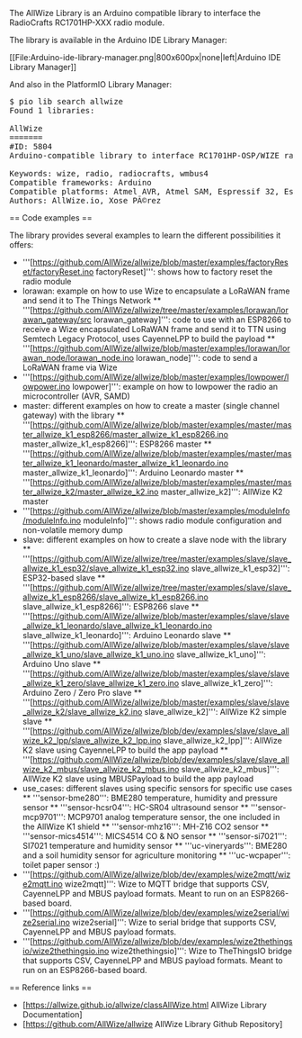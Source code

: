 The AllWize Library is an Arduino compatible library to interface the RadioCrafts RC1701HP-XXX radio module.

The library is available in the Arduino IDE Library Manager:

[[File:Arduino-ide-library-manager.png|800x600px|none|left|Arduino IDE Library Manager]]

And also in the PlatformIO Library Manager:

<pre>
$ pio lib search allwize
Found 1 libraries:

AllWize
=======
#ID: 5804
Arduino-compatible library to interface RC1701HP-OSP/WIZE radio modules

Keywords: wize, radio, radiocrafts, wmbus4
Compatible frameworks: Arduino
Compatible platforms: Atmel AVR, Atmel SAM, Espressif 32, Espressif 8266
Authors: AllWize.io, Xose PÃ©rez
</pre>

== Code examples ==

The library provides several examples to learn the different possibilities it offers:

* '''[https://github.com/AllWize/allwize/blob/master/examples/factoryReset/factoryReset.ino factoryReset]''': shows how to factory reset the radio module
* lorawan: example on how to use Wize to encapsulate a LoRaWAN frame and send it to The Things Network
** '''[https://github.com/AllWize/allwize/tree/master/examples/lorawan/lorawan_gateway/src lorawan_gateway]''': code to use with an ESP8266 to receive a Wize encapsulated LoRaWAN frame and send it to TTN using Semtech Legacy Protocol, uses CayenneLPP to build the payload
** '''[https://github.com/AllWize/allwize/blob/master/examples/lorawan/lorawan_node/lorawan_node.ino lorawan_node]''': code to send a LoRaWAN frame via Wize
* '''[https://github.com/AllWize/allwize/blob/master/examples/lowpower/lowpower.ino lowpower]''': example on how to lowpower the radio an microcontroller (AVR, SAMD)
* master: different examples on how to create a master (single channel gateway) with the library
** '''[https://github.com/AllWize/allwize/blob/master/examples/master/master_allwize_k1_esp8266/master_allwize_k1_esp8266.ino master_allwize_k1_esp8266]''': ESP8266 master
** '''[https://github.com/AllWize/allwize/blob/master/examples/master/master_allwize_k1_leonardo/master_allwize_k1_leonardo.ino master_allwize_k1_leonardo]''': Arduino Leonardo master
** '''[https://github.com/AllWize/allwize/blob/master/examples/master/master_allwize_k2/master_allwize_k2.ino master_allwize_k2]''': AllWize K2 master
* '''[https://github.com/AllWize/allwize/blob/master/examples/moduleInfo/moduleInfo.ino moduleInfo]''': shows radio module configuration and non-volatile memory dump
* slave: different examples on how to create a slave node with the library
** '''[https://github.com/AllWize/allwize/tree/master/examples/slave/slave_allwize_k1_esp32/slave_allwize_k1_esp32.ino slave_allwize_k1_esp32]''': ESP32-based slave
** '''[https://github.com/AllWize/allwize/tree/master/examples/slave/slave_allwize_k1_esp8266/slave_allwize_k1_esp8266.ino slave_allwize_k1_esp8266]''': ESP8266 slave
** '''[https://github.com/AllWize/allwize/blob/master/examples/slave/slave_allwize_k1_leonardo/slave_allwize_k1_leonardo.ino slave_allwize_k1_leonardo]''': Arduino Leonardo slave
** '''[https://github.com/AllWize/allwize/blob/master/examples/slave/slave_allwize_k1_uno/slave_allwize_k1_uno.ino slave_allwize_k1_uno]''': Arduino Uno slave
** '''[https://github.com/AllWize/allwize/blob/master/examples/slave/slave_allwize_k1_zero/slave_allwize_k1_zero.ino slave_allwize_k1_zero]''': Arduino Zero / Zero Pro slave
** '''[https://github.com/AllWize/allwize/blob/master/examples/slave/slave_allwize_k2/slave_allwize_k2.ino slave_allwize_k2]''': AllWize K2 simple slave
** '''[https://github.com/AllWize/allwize/blob/dev/examples/slave/slave_allwize_k2_lpp/slave_allwize_k2_lpp.ino slave_allwize_k2_lpp]''': AllWize K2 slave using CayenneLPP to build the app payload
** '''[https://github.com/AllWize/allwize/blob/dev/examples/slave/slave_allwize_k2_mbus/slave_allwize_k2_mbus.ino slave_allwize_k2_mbus]''': AllWize K2 slave using MBUSPayload to build the app payload
* use_cases: different slaves using specific sensors for specific use cases
** '''sensor-bme280''': BME280 temperature, humidity and pressure sensor
** '''sensor-hcsr04''': HC-SR04 ultrasound sensor
** '''sensor-mcp9701''': MCP9701 analog temperature sensor, the one included in the AllWize K1 shield
** '''sensor-mhz16''': MH-Z16 CO2 sensor
** '''sensor-mics4514''': MICS4514 CO & NO sensor
** '''sensor-si7021''': SI7021 temperature and humidity sensor
** '''uc-vineryards''': BME280 and a soil humidity sensor for agriculture monitoring
** '''uc-wcpaper''': toilet paper sensor :)
* '''[https://github.com/AllWize/allwize/blob/dev/examples/wize2mqtt/wize2mqtt.ino wize2mqtt]''': Wize to MQTT bridge that supports CSV, CayenneLPP and MBUS payload formats. Meant to run on an ESP8266-based board.
* '''[https://github.com/AllWize/allwize/blob/dev/examples/wize2serial/wize2serial.ino wize2serial]''': Wize to serial bridge that supports CSV, CayenneLPP and MBUS payload formats. 
* '''[https://github.com/AllWize/allwize/blob/dev/examples/wize2thethingsio/wize2thethingsio.ino wize2thethingsio]''': Wize to TheThingsIO bridge that supports CSV, CayenneLPP and MBUS payload formats. Meant to run on an ESP8266-based board.

== Reference links ==

* [https://allwize.github.io/allwize/classAllWize.html AllWize Library Documentation]
* [https://github.com/AllWize/allwize AllWize Library Github Repository]